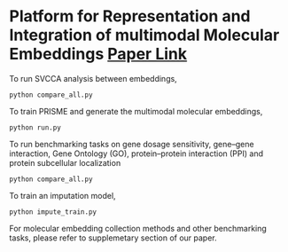 # Platform for Representation and Integration of multimodal Molecular Embeddings [Paper Link](https://arxiv.org/abs/2507.07367)

To run SVCCA analysis between embeddings,
```shell
python compare_all.py
```

To train PRISME and generate the multimodal molecular embeddings,
```shell
python run.py
```

To run benchmarking tasks on gene dosage sensitivity, gene–gene interaction, Gene Ontology (GO), protein–protein interaction (PPI) and protein subcellular localization
```shell
python compare_all.py
```

To train an imputation model,
```shell
python impute_train.py
```

For molecular embedding collection methods and other benchmarking tasks, please refer to supplemetary section of our paper.